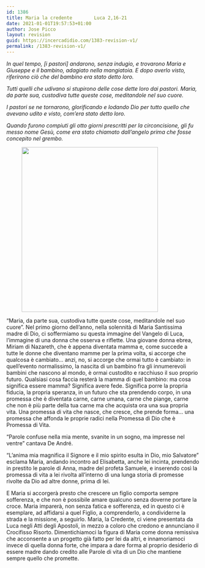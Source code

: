 ```yaml
---
id: 1386
title: Maria la credente		Luca 2,16-21
date: 2021-01-01T19:57:53+01:00
author: Jose Picco
layout: revision
guid: https://incercadidio.com/1383-revision-v1/
permalink: /1383-revision-v1/
---
```

_In quel tempo, [i pastori] andarono, senza indugio, e trovarono Maria e Giuseppe e il bambino, adagiato nella mangiatoia. E dopo averlo visto, riferirono ciò che del bambino era stato detto loro._

_Tutti quelli che udivano si stupirono delle cose dette loro dai pastori. Maria, da parte sua, custodiva tutte queste cose, meditandole nel suo cuore._

_I pastori se ne tornarono, glorificando e lodando Dio per tutto quello che avevano udito e visto, com&#8217;era stato detto loro._

_Quando furono compiuti gli otto giorni prescritti per la circoncisione, gli fu messo nome Gesù, come era stato chiamato dall&#8217;angelo prima che fosse concepito nel grembo._

<div class="wp-block-image">
  <figure class="aligncenter size-large is-resized"><img src="https://incercadidio.com/wp-content/uploads/2021/01/2.jpg" alt="" class="wp-image-1385" width="356" height="430" /></figure>
</div>

“Maria, da parte sua, custodiva tutte queste cose, meditandole nel suo cuore”. Nel primo giorno dell’anno, nella solennità di Maria Santissima madre di Dio, ci soffermiamo su questa immagine del Vangelo di Luca, l’immagine di una donna che osserva e riflette. Una giovane donna ebrea, Miriam di Nazareth, che è appena diventata mamma e, come succede a tutte le donne che diventano mamme per la prima volta, si accorge che qualcosa è cambiato… anzi, no, si accorge che ormai tutto è cambiato: in quell’evento normalissimo, la nascita di un bambino fra gli innumerevoli bambini che nascono al mondo, è ormai custodito e racchiuso il suo proprio futuro. Qualsiasi cosa faccia resterà la mamma di quel bambino: ma cosa significa essere mamma? Significa avere fede. Significa porre la propria fiducia, la propria speranza, in un futuro che sta prendendo corpo, in una promessa che è diventata carne, carne umana, carne che piange, carne che non è più parte della tua carne ma che acquista ora una sua propria vita. Una promessa di vita che nasce, che cresce, che prende forma… una promessa che affonda le proprie radici nella Promessa di Dio che è Promessa di Vita.

“Parole confuse nella mia mente, svanite in un sogno, ma impresse nel ventre” cantava De André.

“L’anima mia magnifica il Signore e il mio spirito esulta in Dio, mio Salvatore” esclama Maria, andando incontro ad Elisabetta, anche lei incinta, prendendo in prestito le parole di Anna, madre del profeta Samuele, e inserendo così la promessa di vita a lei rivolta all’interno di una lunga storia di promesse rivolte da Dio ad altre donne, prima di lei.

E Maria si accorgerà presto che crescere un figlio comporta sempre sofferenza, e che non è possibile amare qualcuno senza doverne portare la croce. Maria imparerà, non senza fatica e sofferenza, ed in questo ci è esemplare, ad affidarsi a quel Figlio, a comprenderlo, a condividerne la strada e la missione, a seguirlo. Maria, la Credente, ci viene presentata da Luca negli Atti degli Apostoli, in mezzo a coloro che credono e annunciano il Crocifisso Risorto. Dimentichiamoci la figura di Maria come donna remissiva che acconsente a un progetto già fatto per lei da altri, e innamoriamoci invece di quella donna forte, che impara a dare forma al proprio desiderio di essere madre dando credito alle Parole di vita di un Dio che mantiene sempre quello che promette.